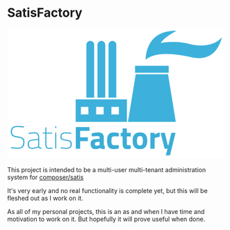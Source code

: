 # SatisFactory

![SatisFactory Logo](/externals/logo-github.png?raw=true "SatisFactory Logo")

This project is intended to be a multi-user multi-tenant administration system for [composer/satis](https://github.com/composer/satis)

It's very early and no real functionality is complete yet, but this will be fleshed out as I work on it.

As all of my personal projects, this is an as and when I have time and motivation to work on it. But hopefully it will prove useful when done.
